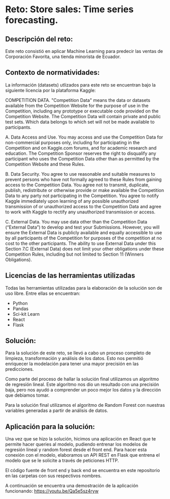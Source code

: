 # Reto: Store sales: Time series forecasting.

## Descripción del reto:

Este reto consistió en aplicar Machine Learning para predecir
las ventas de Corporación Favorita, una tienda minorista de Ecuador.

## Contexto de normatividades:

La información (datasets) utlizados para este reto se encuentran bajo la siguiente licencia por la plataforma Kaggle:

COMPETITION DATA.
"Competition Data" means the data or datasets available from the Competition Website for the purpose of use in the Competition, including any prototype or executable code provided on the Competition Website. The Competition Data will contain private and public test sets. Which data belongs to which set will not be made available to participants.

A. Data Access and Use. You may access and use the Competition Data for non-commercial purposes only, including for participating in the Competition and on Kaggle.com forums, and for academic research and education. The Competition Sponsor reserves the right to disqualify any participant who uses the Competition Data other than as permitted by the Competition Website and these Rules.

B. Data Security. You agree to use reasonable and suitable measures to prevent persons who have not formally agreed to these Rules from gaining access to the Competition Data. You agree not to transmit, duplicate, publish, redistribute or otherwise provide or make available the Competition Data to any party not participating in the Competition. You agree to notify Kaggle immediately upon learning of any possible unauthorized transmission of or unauthorized access to the Competition Data and agree to work with Kaggle to rectify any unauthorized transmission or access.

C. External Data. You may use data other than the Competition Data (“External Data”) to develop and test your Submissions. However, you will ensure the External Data is publicly available and equally accessible to use by all participants of the Competition for purposes of the competition at no cost to the other participants. The ability to use External Data under this Section 7.C (External Data) does not limit your other obligations under these Competition Rules, including but not limited to Section 11 (Winners Obligations).

## Licencias de las herramientas utilizadas

Todas las herramientas utilizadas para la elaboración de la solución son de uso libre. Entre ellas se encuentran:

- Python
- Pandas
- Sci-kit Learn
- React
- Flask

## Solución:

Para la solución de este reto, se llevó a cabo un proceso completo de
limpieza, transformación y análisis de los datos. Esto nos permitió enriquecer
la modelación para tener una mayor precisión en las predicciones.

Como parte del proceso de hallar la solución final utilizamos un algoritmo de
regresión lineal. Este algoritmo nos dio un resultado con una precisión baja, pero
nos ayudó a comprender un poco mejor los datos y la dirección que debiamos tomar.

Para la solución final utilizamos el algoritmo de Random Forest con nuestras
variables generadas a partir de análisis de datos.

## Aplicación para la solución:

Una vez que se hizo la solución, hicimos una aplicación en React que te permite
hacer queries al modelo, pudiendo entrenar los modelos de regresión lineal y
random forest desde el front end. Para hacer esta conexión con el modelo, elaboramos
un API REST en Flask que entrena el modelo que se le solicite a través de peticiones HTTP.

El código fuente de front end y back end se encuentra en este repositorio en las carpetas
con sus respectivos nombres.

A continuación se encuentra una demostración de la aplicación funcionando:
https://youtu.be/Qa5e5sz4ryw
